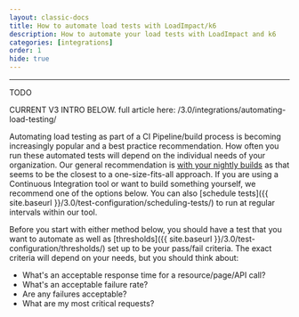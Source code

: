 ```yaml
---
layout: classic-docs
title: How to automate load tests with LoadImpact/k6
description: How to automate your load tests with LoadImpact and k6
categories: [integrations]
order: 1
hide: true
---
```


***
TODO

CURRENT V3 INTRO BELOW. full article here: /3.0/integrations/automating-load-testing/


Automating load testing as part of a CI Pipeline/build process is becoming increasingly popular and a best practice recommendation. How often you run these automated tests will depend on the individual needs of your organization. Our general recommendation is [with your nightly builds](http://blog.loadimpact.com/how-often-you-should-load-test) as that seems to be the closest to a one-size-fits-all approach. If you are using a Continuous Integration tool or want to build something yourself, we recommend one of the options below. You can also [schedule tests]({{ site.baseurl }}/3.0/test-configuration/scheduling-tests/) to run at regular intervals within our tool.

Before you start with either method below, you should have a test that you want to automate as well as [thresholds]({{ site.baseurl }}/3.0/test-configuration/thresholds/) set up to be your pass/fail criteria. The exact criteria will depend on your needs, but you should think about:

- What's an acceptable response time for a resource/page/API call?
- What's an acceptable failure rate?
- Are any failures acceptable?
- What are my most critical requests?
<!--stackedit_data:
eyJoaXN0b3J5IjpbLTEwOTgwNTQ4ODldfQ==
-->